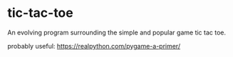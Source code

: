 # tic-tac-toe
An evolving program surrounding the simple and popular game tic tac toe.

probably useful: https://realpython.com/pygame-a-primer/ 